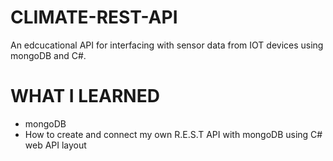 # CLIMATE-REST-API
An edcucational API for interfacing with sensor data from IOT devices using mongoDB and C#.

# WHAT I LEARNED
* mongoDB
* How to create and connect my own R.E.S.T API with mongoDB using C# web API layout
